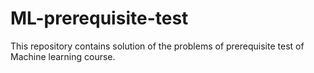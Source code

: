 # ML-prerequisite-test

This repository contains solution of the problems of prerequisite test of Machine learning course.
